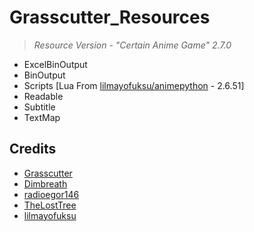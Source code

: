 # Grasscutter_Resources
> <em>Resource Version - "Certain Anime Game" 2.7.0</em>

- ExcelBinOutput
- BinOutput
- Scripts [Lua From [lilmayofuksu/animepython](https://github.com/lilmayofuksu/animepython) - 2.6.51]
- Readable
- Subtitle
- TextMap




## Credits 

 - [Grasscutter](https://github.com/Grasscutters/Grasscutter) <br/>
 - [Dimbreath](https://github.com/Dimbreath) <br/>
 - [radioegor146](https://github.com/radioegor146) <br/>
 - [TheLostTree](https://github.com/TheLostTree) <br/>
 - [lilmayofuksu](https://github.com/lilmayofuksu/animepython)
